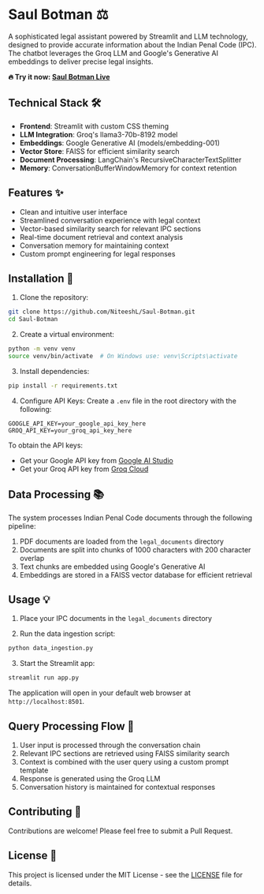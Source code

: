 # Saul Botman ⚖️

A sophisticated legal assistant powered by Streamlit and LLM technology, designed to provide accurate information about the Indian Penal Code (IPC). The chatbot leverages the Groq LLM and Google's Generative AI embeddings to deliver precise legal insights.

**🔥 Try it now: [Saul Botman Live](https://saul-botman.streamlit.app/)**

## Technical Stack 🛠️

- **Frontend**: Streamlit with custom CSS theming
- **LLM Integration**: Groq's llama3-70b-8192 model
- **Embeddings**: Google Generative AI (models/embedding-001)
- **Vector Store**: FAISS for efficient similarity search
- **Document Processing**: LangChain's RecursiveCharacterTextSplitter
- **Memory**: ConversationBufferWindowMemory for context retention

## Features ✨

- Clean and intuitive user interface
- Streamlined conversation experience with legal context
- Vector-based similarity search for relevant IPC sections
- Real-time document retrieval and context analysis
- Conversation memory for maintaining context
- Custom prompt engineering for legal responses

## Installation 🚀

1. Clone the repository:
```bash
git clone https://github.com/NiteeshL/Saul-Botman.git
cd Saul-Botman
```

2. Create a virtual environment:
```bash
python -m venv venv
source venv/bin/activate  # On Windows use: venv\Scripts\activate
```

3. Install dependencies:
```bash
pip install -r requirements.txt
```

4. Configure API Keys:
Create a `.env` file in the root directory with the following:
```env
GOOGLE_API_KEY=your_google_api_key_here
GROQ_API_KEY=your_groq_api_key_here
```

To obtain the API keys:
- Get your Google API key from [Google AI Studio](https://makersuite.google.com/app/apikey)
- Get your Groq API key from [Groq Cloud](https://console.groq.com/keys)

## Data Processing 📚

The system processes Indian Penal Code documents through the following pipeline:
1. PDF documents are loaded from the `legal_documents` directory
2. Documents are split into chunks of 1000 characters with 200 character overlap
3. Text chunks are embedded using Google's Generative AI
4. Embeddings are stored in a FAISS vector database for efficient retrieval

## Usage 💡

1. Place your IPC documents in the `legal_documents` directory

2. Run the data ingestion script:
```bash
python data_ingestion.py
```

3. Start the Streamlit app:
```bash
streamlit run app.py
```

The application will open in your default web browser at `http://localhost:8501`.

## Query Processing Flow 🔄

1. User input is processed through the conversation chain
2. Relevant IPC sections are retrieved using FAISS similarity search
3. Context is combined with the user query using a custom prompt template
4. Response is generated using the Groq LLM
5. Conversation history is maintained for contextual responses

## Contributing 🤝

Contributions are welcome! Please feel free to submit a Pull Request.

## License 📄

This project is licensed under the MIT License - see the [LICENSE](LICENSE) file for details.


